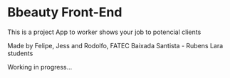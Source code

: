 # Bbeauty Front-End

This is a project App to worker shows your job to potencial clients

Made by Felipe, Jess and Rodolfo, FATEC Baixada Santista - Rubens Lara students

Working in progress... 

